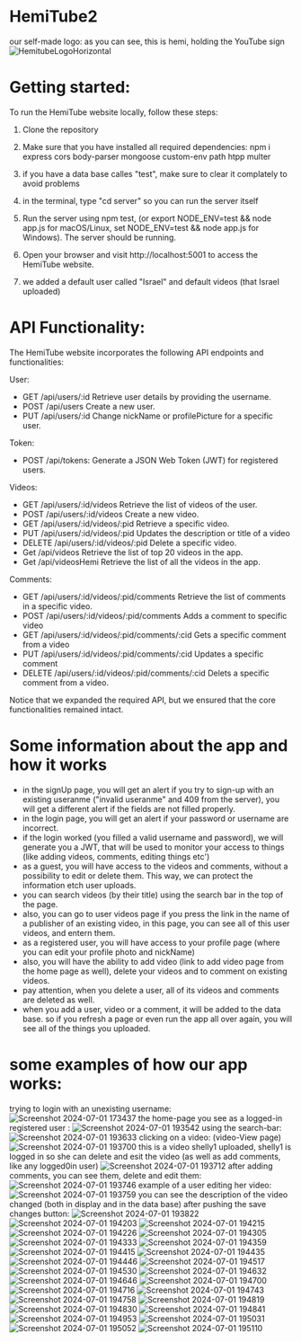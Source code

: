 # HemiTube2
our self-made logo: as you can see, this is hemi, holding the YouTube sign
![HemitubeLogoHorizontal](https://github.com/ArielGolanski/HemiTube2/assets/170665000/815d8c61-4e42-4ad7-9559-4309ca1bc596)


# Getting started:
To run the HemiTube website locally, follow these steps:

1. Clone the repository

2. Make sure that you have installed all required dependencies: npm i express cors body-parser mongoose custom-env path htpp multer

3. if you have a data base calles "test", make sure to clear it complately to avoid problems 

4. in the terminal, type "cd server" so you can run the server itself

5. Run the server using npm test, (or export NODE_ENV=test && node app.js for macOS/Linux, set NODE_ENV=test && node app.js for Windows). The server should be running.

6. Open your browser and visit http://localhost:5001 to access the HemiTube website.

7. we added a default user called "Israel" and default videos (that Israel uploaded)

# API Functionality:
The HemiTube website incorporates the following API endpoints and functionalities:

User:

- GET /api/users/:id Retrieve user details by providing the username.
- POST /api/users Create a new user.
- PUT /api/users/:id Change nickName or profilePicture for a specific user.
  
Token:
- POST /api/tokens: Generate a JSON Web Token (JWT) for registered users.
  
Videos:
- GET /api/users/:id/videos Retrieve the list of videos of the user.
- POST /api/users/:id/videos Create a new video.
- GET /api/users/:id/videos/:pid Retrieve a specific video.
- PUT /api/users/:id/videos/:pid Updates the description or title of a video
- DELETE /api/users/:id/videos/:pid Delete a specific video.
- Get /api/videos Retrieve the list of top 20 videos in the app.
- Get /api/videosHemi Retrieve the list of all the videos in the app.

Comments:

- GET /api/users/:id/videos/:pid/comments Retrieve the list of comments in a specific video.
- POST /api/users/:id/videos/:pid/comments Adds a comment to specific video
- GET /api/users/:id/videos/:pid/comments/:cid Gets a specific comment from a video
- PUT /api/users/:id/videos/:pid/comments/:cid Updates a specific comment
- DELETE /api/users/:id/videos/:pid/comments/:cid Delets a specific comment from a video.
  

Notice that we expanded the required API, but we ensured that the core functionalities remained intact.

# Some information about the app and how it works 

- in the signUp page, you will get an alert if you try to sign-up with an existing useranme ("invalid useranme" and 409 from the server),
   you will get a different alert if the fields are not filled properly.
- in the login page, you will get an alert if your password or username are incorrect.
- if the login worked (you filled a valid username and password), we will generate you a JWT, that will be used to monitor your access to things (like adding videos, comments, editing things etc')
- as a guest, you will have access to the videos and comments, without a possibility to edit or delete them. This way, we can protect the information etch user uploads.
- you can search videos (by their title) using the search bar in the top of the page.
- also, you can go to user videos page if you press the link in the name of a publisher of an existing video, in this page, you can see all of this user videos, and entern them.
- as a registered user, you will have access to your profile page (where you can edit your profile photo and nickName)
- also, you will have the ability to add video (link to add video page from the home page as well), delete your videos and to comment on existing videos.
- pay attention, when you delete a user, all of its videos and comments are deleted as well.
- when you add a user, video or a comment, it will be added to the data base. so if you refresh a page or even run the app all over again, you will see all of the things you uploaded.

# some examples of how our app works:

trying to login with an unexisting username:
![Screenshot 2024-07-01 173437](https://github.com/ArielGolanski/HemiTube2/assets/129782728/2bc8a2a3-0aa9-4e72-958b-5b679f3e3f2b)
the home-page you see as a logged-in registered user :
![Screenshot 2024-07-01 193542](https://github.com/ArielGolanski/HemiTube2/assets/129782728/30887f32-c067-47cd-bab2-68f3aa4bfefa)
using the search-bar:
![Screenshot 2024-07-01 193633](https://github.com/ArielGolanski/HemiTube2/assets/129782728/c0cdcfd1-b91b-47ad-8df7-00b08a57c52b)
clicking on a video: (video-View page)
![Screenshot 2024-07-01 193700](https://github.com/ArielGolanski/HemiTube2/assets/129782728/0559a189-ca7a-42a1-a964-b4b56914f180)
this is a video shelly1 uploaded, shelly1 is logged in so she can delete and esit the video (as well as add comments, like any logged0in user)
![Screenshot 2024-07-01 193712](https://github.com/ArielGolanski/HemiTube2/assets/129782728/eb4ab7c3-a582-4bde-9048-2c3b174d6dcd)
after adding comments, you can see them, delete and edit them:
![Screenshot 2024-07-01 193746](https://github.com/ArielGolanski/HemiTube2/assets/129782728/4ff8bcfd-dcca-4a15-92ea-b572612dcccc)
example of a user editing her video:
![Screenshot 2024-07-01 193759](https://github.com/ArielGolanski/HemiTube2/assets/129782728/91192f21-d1f4-448e-bba8-f6e29c8db5ea)
you can see the description of the video changed (both in display and in the data base) after pushing the save changes button:
![Screenshot 2024-07-01 193822](https://github.com/ArielGolanski/HemiTube2/assets/129782728/7ae991c8-161c-4b88-86fe-2ab47df4aa0a)
![Screenshot 2024-07-01 194203](https://github.com/ArielGolanski/HemiTube2/assets/129782728/dc6b5ec7-9a6a-4d50-a944-c32218a6df25)
![Screenshot 2024-07-01 194215](https://github.com/ArielGolanski/HemiTube2/assets/129782728/9453bda5-abfb-49ae-b221-8714d7c7a3b2)
![Screenshot 2024-07-01 194226](https://github.com/ArielGolanski/HemiTube2/assets/129782728/09332a7f-eb2f-4d50-9f88-b8a0a90e39a3)
![Screenshot 2024-07-01 194305](https://github.com/ArielGolanski/HemiTube2/assets/129782728/b941c0e2-7699-4d0a-8374-b6418d2eedb3)
![Screenshot 2024-07-01 194333](https://github.com/ArielGolanski/HemiTube2/assets/129782728/a734d091-7043-4c46-b63d-ecd44dc466a1)
![Screenshot 2024-07-01 194359](https://github.com/ArielGolanski/HemiTube2/assets/129782728/7eef0fcf-dc88-49e2-93f3-8b857b6a3356)
![Screenshot 2024-07-01 194415](https://github.com/ArielGolanski/HemiTube2/assets/129782728/048add80-ae41-4984-9381-ca4b240d56df)
![Screenshot 2024-07-01 194435](https://github.com/ArielGolanski/HemiTube2/assets/129782728/a25de1af-0457-4d52-b2d0-789c0db3cfe7)
![Screenshot 2024-07-01 194446](https://github.com/ArielGolanski/HemiTube2/assets/129782728/9fc39492-cb85-4730-b966-7b492e2b936a)
![Screenshot 2024-07-01 194517](https://github.com/ArielGolanski/HemiTube2/assets/129782728/cda37b12-edde-4159-a3a4-3841742bdeae)
![Screenshot 2024-07-01 194530](https://github.com/ArielGolanski/HemiTube2/assets/129782728/cfe999cc-3dd6-4811-be5c-80e825cfe08b)
![Screenshot 2024-07-01 194632](https://github.com/ArielGolanski/HemiTube2/assets/129782728/873909d2-3cca-4129-a4fe-3a44d9eb59e9)
![Screenshot 2024-07-01 194646](https://github.com/ArielGolanski/HemiTube2/assets/129782728/8085dc8c-e03c-4605-bb98-9c3a511f9e5b)
![Screenshot 2024-07-01 194700](https://github.com/ArielGolanski/HemiTube2/assets/129782728/d942e8e7-90cd-449a-aac7-29b51dbdc78b)
![Screenshot 2024-07-01 194716](https://github.com/ArielGolanski/HemiTube2/assets/129782728/1beebe95-0a40-440d-bcc2-a7dd3580ae61)
![Screenshot 2024-07-01 194743](https://github.com/ArielGolanski/HemiTube2/assets/129782728/d53115f8-e4c2-4812-aeab-d8142d0bf1b4)
![Screenshot 2024-07-01 194758](https://github.com/ArielGolanski/HemiTube2/assets/129782728/b2f3595e-e274-4f49-8c9d-843cfc54f4ec)
![Screenshot 2024-07-01 194819](https://github.com/ArielGolanski/HemiTube2/assets/129782728/4582af46-7607-4b1c-bbf3-635ac56bd10f)
![Screenshot 2024-07-01 194830](https://github.com/ArielGolanski/HemiTube2/assets/129782728/31a2eb15-9f5e-4ec2-a369-ef44ff31209d)
![Screenshot 2024-07-01 194841](https://github.com/ArielGolanski/HemiTube2/assets/129782728/00e96c72-24f6-420f-a865-1a9151f245a5)
![Screenshot 2024-07-01 194953](https://github.com/ArielGolanski/HemiTube2/assets/129782728/318426d3-f14b-449c-b03e-dd213914b712)
![Screenshot 2024-07-01 195031](https://github.com/ArielGolanski/HemiTube2/assets/129782728/5ca210e8-752d-4442-86f5-f6fecb39cd0d)
![Screenshot 2024-07-01 195052](https://github.com/ArielGolanski/HemiTube2/assets/129782728/d9360d23-388a-4cb2-ad9e-a75fa0b24b2d)
![Screenshot 2024-07-01 195110](https://github.com/ArielGolanski/HemiTube2/assets/129782728/667fa18c-c93c-44db-950e-4198c62c8a30)





























